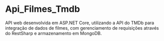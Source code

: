 # Api_Filmes_Tmdb
API web desenvolvida em ASP.NET Core, utilizando a API do TMDb para integração de dados de filmes, com gerenciamento de requisições através do RestSharp e armazenamento em MongoDB.
